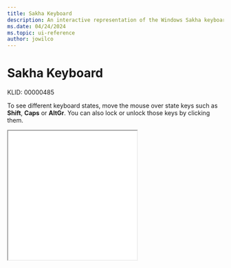 ```yaml
---
title: Sakha Keyboard
description: An interactive representation of the Windows Sakha keyboard. To see different keyboard states, click or move the mouse over the state keys.
ms.date: 04/24/2024
ms.topic: ui-reference
author: jowilco
---
```


# Sakha Keyboard

KLID: 00000485

To see different keyboard states, move the mouse over state keys such as **Shift**, **Caps** or **AltGr**. You can also lock or unlock those keys by clicking them.

<iframe src="kbdyak.html" height="300"></iframe>
